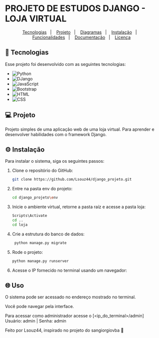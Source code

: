 # PROJETO DE ESTUDOS DJANGO - LOJA VIRTUAL

<p align="center">
  <a href="#-tecnologias">Tecnologias</a>&nbsp;&nbsp;&nbsp;|&nbsp;&nbsp;&nbsp;
  <a href="#-projeto">Projeto</a>&nbsp;&nbsp;&nbsp;|&nbsp;&nbsp;&nbsp;
  <a href="#-diagramas">Diagramas</a>&nbsp;&nbsp;&nbsp;|&nbsp;&nbsp;&nbsp;
  <a href="#-instalação">Instalação</a>&nbsp;&nbsp;&nbsp;|&nbsp;&nbsp;&nbsp;
  <a href="#-funcionalidades">Funcionalidades</a>&nbsp;&nbsp;&nbsp;|&nbsp;&nbsp;&nbsp;
  <a href="#-documentação">Documentação</a>&nbsp;&nbsp;&nbsp;|&nbsp;&nbsp;&nbsp;
  <a href="#memo-licença">Licença</a>
</p>


## 🚀 Tecnologias

Esse projeto foi desenvolvido com as seguintes tecnologias:

- ![Python](https://img.shields.io/badge/Python-blue)
- ![DJango](https://img.shields.io/badge/DJango-green)
- ![JavaScript](https://img.shields.io/badge/JavaScript-yellow)
- ![Bootstrap](https://img.shields.io/badge/Bootstrap-purple)
- ![HTML](https://img.shields.io/badge/HTML-orange)
- ![CSS](https://img.shields.io/badge/CSS-blue)


## 💻 Projeto

Projeto simples de uma aplicação web de uma loja virtual. Para aprender e desenvolver habilidades com o framework Django.


## ⚙️ Instalação

Para instalar o sistema, siga os seguintes passos:

1. Clone o repositório do GitHub:

    ```bash
    git clone https://github.com/Lsouz44/django_projeto.git
    ```
    
2. Entre na pasta env do projeto:

    ```bash
    cd django_projeto\env
    ```

3. Inicie o ambiente virtual, retorne a pasta raíz e acesse a pasta loja:

    ```bash
    Scripts\Activate
    cd ..
    cd loja
    ```

4. Crie a estrutura do banco de dados:

   ```bash
    python manage.py migrate
    ```

5. Rode o projeto:

    ```bash
    python manage.py runserver
    ```

6. Acesse o IP fornecido no terminal usando um navegador:


## 🌐 Uso

O sistema pode ser acessado no endereço mostrado no terminal.

Você pode navegar pela interface.

Para acessar como administrador acesse o [<ip_do_terminal>/admin]
Usuário: admin   |   Senha: admin


Feito por Lsouz44, inspirado no projeto do sangiorgiovba :wave:
